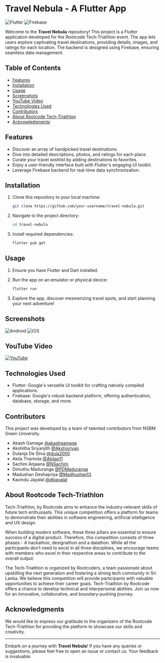 # Travel Nebula - A Flutter App

![Flutter](https://img.shields.io/badge/Flutter-2.2-blue?logo=flutter)
![Firebase](https://img.shields.io/badge/Firebase-9.0-orange?logo=firebase)

Welcome to the **Travel Nebula** repository! This project is a Flutter application developed for the Rootcode Tech-Triathlon event. The app lets users explore captivating travel destinations, providing details, images, and ratings for each location. The backend is designed using Firebase, ensuring seamless data management.

## Table of Contents

- [Features](#features)
- [Installation](#installation)
- [Usage](#usage)
- [Screenshots](#screenshots)
- [YouTube Video](#youtube-video)
- [Technologies Used](#technologies-used)
- [Contributors](#contributors)
- [About Rootcode Tech-Triathlon](#about-rootcode-tech-triathlon)
- [Acknowledgments](#acknowledgments)

## Features

- Discover an array of handpicked travel destinations.
- Dive into detailed descriptions, photos, and ratings for each place.
- Curate your travel wishlist by adding destinations to favorites.
- Enjoy a user-friendly interface built with Flutter's engaging UI toolkit.
- Leverage Firebase backend for real-time data synchronization.


## Installation

1. Clone this repository to your local machine:

   ```bash
   git clone https://github.com/your-username/travel-nebula.git
   ```

2. Navigate to the project directory:

   ```bash
   cd travel-nebula
   ```

3. Install required dependencies:

   ```bash
   flutter pub get
   ```

## Usage

1. Ensure you have Flutter and Dart installed.

2. Run the app on an emulator or physical device:

   ```bash
   flutter run
   ```

3. Explore the app, discover mesmerizing travel spots, and start planning your next adventure!

## Screenshots

<!-- Insert captivating screenshots of the app here -->
![Android](assets/images/Android.png)
![iOS](assets/images/iOS.png)


## YouTube Video

[![YouTube](https://img.youtube.com/vi/2wTKP0Rw9Fg/0.jpg)](https://www.youtube.com/watch?v=2wTKP0Rw9Fg)

## Technologies Used

- Flutter: Google's versatile UI toolkit for crafting natively compiled applications.
- Firebase: Google's robust backend platform, offering authentication, database, storage, and more.

## Contributors

This project was developed by a team of talented contributors from NSBM Green University.

- Akash Gamage [@akashgamage](https://github.com/akashgamage)
- Akshitha Sriyanjith [@Akshisriyan](https://github.com/Akshisriyan)
- Dulanja De Silva [@dula2000](https://github.com/dula2000)
- Akila Tharinda [@Akilap11](https://github.com/Akilap11)
- Sachini Anjaana [@NSachini](https://github.com/NSachini)
- Dimuthu Maduranga [@PDMaduranga](https://github.com/PDMaduranga)
- Madushan Deshapriya [@Madhushan13](https://github.com/Madhushan13)
- Kavindu Jayalal [@dkjayalal](https://github.com/dkjayalal)

## About Rootcode Tech-Triathlon
Tech-Triathlon, by Rootcode aims to enhance the industry-relevant skills of future tech enthusiasts. This unique competition offers a platform for teams to demonstrate their abilities in software engineering, artificial intelligence and UX design.

When building modern software, these three pillars are essential to ensure success of a digital product. Therefore, this competition consists of three phases - A hackathon, designathon and a datathon. While all the participants don’t need to excel in all three disciplines, we encourage teams with members who excel in their respective areas to contribute to the overall output.

The Tech-Triathlon is organized by Rootcoders, a team passionate about upskilling the next generation and fostering a strong tech community in Sri Lanka. We believe this competition will provide participants with valuable opportunities to achieve their career goals. Tech-Triathlon by Rootcode offers a chance to develop technical and interpersonal abilities. Join us now for an innovative, collaborative, and boundary-pushing journey.


## Acknowledgments

We would like to express our gratitude to the organizers of the Rootcode Tech-Triathlon for providing the platform to showcase our skills and creativity.

---

Embark on a journey with **Travel Nebula**! If you have any queries or suggestions, please feel free to open an issue or contact us. Your feedback is invaluable.
